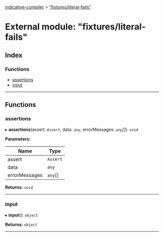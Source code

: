 [indicative-compiler](../README.md) > ["fixtures/literal-fails"](../modules/_fixtures_literal_fails_.md)

# External module: "fixtures/literal-fails"

## Index

### Functions

* [assertions](_fixtures_literal_fails_.md#assertions)
* [input](_fixtures_literal_fails_.md#input)

---

## Functions

<a id="assertions"></a>

###  assertions

▸ **assertions**(assert: *`Assert`*, data: *`any`*, errorMessages: *`any`[]*): `void`

**Parameters:**

| Name | Type |
| ------ | ------ |
| assert | `Assert` |
| data | `any` |
| errorMessages | `any`[] |

**Returns:** `void`

___
<a id="input"></a>

###  input

▸ **input**(): `object`

**Returns:** `object`

___

